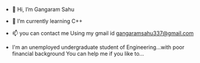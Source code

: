 - 👋 Hi, I’m Gangaram Sahu

- 🌱 I’m currently learning C++ 

- 📫 you can contact me Using my gmail id 
    gangaramsahu337@gmail.com 

- I'm an unemployed undergraduate student of 
  Engineering...with poor financial background
  You can help me if you like to... 

<!---
gangaramsahu337/gangaramsahu337 is a ✨ special ✨ repository because its `README.md` (this file) appears on your GitHub profile.
You can click the Preview link to take a look at your changes.
--->

